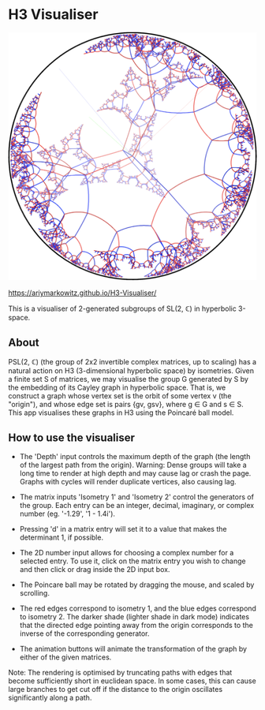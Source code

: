 # H3 Visualiser

<img src="images/screenshot.png" width="798px">

https://ariymarkowitz.github.io/H3-Visualiser/

This is a visualiser of 2-generated subgroups of SL(2, ℂ) in hyperbolic 3-space.

## About

PSL(2, ℂ) (the group of 2x2 invertible complex matrices, up to scaling) has a natural action on H3 (3-dimensional hyperbolic space) by isometries. Given a finite set S of matrices, we may visualise the group G generated by S by the embedding of its Cayley graph in hyperbolic space. That is, we construct a graph whose vertex set is the orbit of some vertex v (the "origin"), and whose edge set is pairs {gv, gsv}, where g ∈ G and s ∈ S. This app visualises these graphs in H3 using the Poincaré ball model.

## How to use the visualiser

- The 'Depth' input controls the maximum depth of the graph (the length of the largest path from the origin). Warning: Dense groups will take a long time to render at high depth and may cause lag or crash the page. Graphs with cycles will render duplicate vertices, also causing lag.

- The matrix inputs 'Isometry 1' and 'Isometry 2' control the generators of the group. Each entry can be an integer, decimal, imaginary, or complex number (eg. '-1.29', '1 - 1.4i').

- Pressing 'd' in a matrix entry will set it to a value that makes the determinant 1, if possible.

- The 2D number input allows for choosing a complex number for a selected entry. To use it, click on the matrix entry you wish to change and then click or drag inside the 2D input box.

- The Poincare ball may be rotated by dragging the mouse, and scaled by scrolling.

- The red edges correspond to isometry 1, and the blue edges correspond to isometry 2. The darker shade (lighter shade in dark mode) indicates that the directed edge pointing away from the origin corresponds to the inverse of the corresponding generator.

- The animation buttons will animate the transformation of the graph by either of the given matrices.

Note: The rendering is optimised by truncating paths with edges that become sufficiently short in euclidean space. In some cases, this can cause large branches to get cut off if the distance to the origin oscillates significantly along a path.
